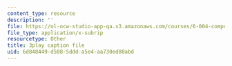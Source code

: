 ```yaml
---
content_type: resource
description: ''
file: https://ol-ocw-studio-app-qa.s3.amazonaws.com/courses/6-004-computation-structures-spring-2017/6d848449d5085ddda5e4aa730ed80abd_sz4kq_ltDrM.vtt
file_type: application/x-subrip
resourcetype: Other
title: 3play caption file
uid: 6d848449-d508-5ddd-a5e4-aa730ed80abd
---
```

